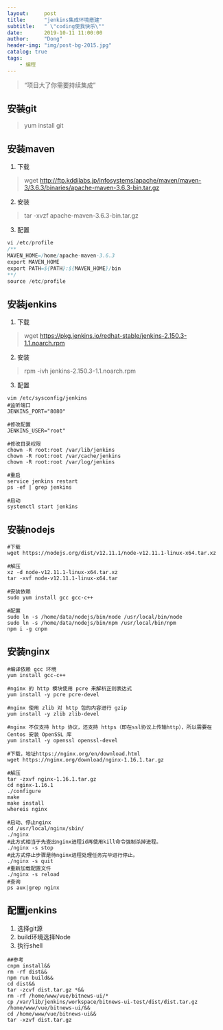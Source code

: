 ```yaml
---
layout:     post
title:      "jenkins集成环境搭建"
subtitle:   " \"coding使我快乐\""
date:       2019-10-11 11:00:00
author:     "Dong"
header-img: "img/post-bg-2015.jpg"
catalog: true
tags:
    - 编程
---
```


> “项目大了你需要持续集成”

## 安装git

> yum install git

## 安装maven
1. 下载
> wget http://ftp.kddilabs.jp/infosystems/apache/maven/maven-3/3.6.3/binaries/apache-maven-3.6.3-bin.tar.gz

2. 安装
> tar -xvzf apache-maven-3.6.3-bin.tar.gz

3. 配置
```java
vi /etc/profile
/**
MAVEN_HOME=/home/apache-maven-3.6.3
export MAVEN_HOME
export PATH=${PATH}:${MAVEN_HOME}/bin
**/
source /etc/profile
```

## 安装jenkins
1. 下载
> wget https://pkg.jenkins.io/redhat-stable/jenkins-2.150.3-1.1.noarch.rpm

2. 安装
> rpm -ivh jenkins-2.150.3-1.1.noarch.rpm

3. 配置
```shell
vim /etc/sysconfig/jenkins
#监听端口
JENKINS_PORT="8080"

#修改配置
JENKINS_USER="root"

#修改目录权限
chown -R root:root /var/lib/jenkins
chown -R root:root /var/cache/jenkins
chown -R root:root /var/log/jenkins

#重启
service jenkins restart
ps -ef | grep jenkins

#启动
systemctl start jenkins
```

## 安装nodejs
```shell
#下载
wget https://nodejs.org/dist/v12.11.1/node-v12.11.1-linux-x64.tar.xz

#解压
xz -d node-v12.11.1-linux-x64.tar.xz
tar -xvf node-v12.11.1-linux-x64.tar

#安装依赖
sudo yum install gcc gcc-c++

#配置
sudo ln -s /home/data/nodejs/bin/node /usr/local/bin/node
sudo ln -s /home/data/nodejs/bin/npm /usr/local/bin/npm
npm i -g cnpm
```

## 安装nginx

```shell
#编译依赖 gcc 环境
yum install gcc-c++

#nginx 的 http 模块使用 pcre 来解析正则表达式
yum install -y pcre pcre-devel

#nginx 使用 zlib 对 http 包的内容进行 gzip 
yum install -y zlib zlib-devel

#nginx 不仅支持 http 协议，还支持 https（即在ssl协议上传输http），所以需要在 Centos 安装 OpenSSL 库
yum install -y openssl openssl-devel

#下载，地址https://nginx.org/en/download.html
wget https://nginx.org/download/nginx-1.16.1.tar.gz

#解压
tar -zxvf nginx-1.16.1.tar.gz
cd nginx-1.16.1
./configure
make
make install
whereis nginx

#启动、停止nginx
cd /usr/local/nginx/sbin/
./nginx 
#此方式相当于先查出nginx进程id再使用kill命令强制杀掉进程。
./nginx -s stop
#此方式停止步骤是待nginx进程处理任务完毕进行停止。
./nginx -s quit
#重新加载配置文件
./nginx -s reload
#查询
ps aux|grep nginx
```

## 配置jenkins
1. 选择git源
2. build环境选择Node
3. 执行shell
```shell
##参考
cnpm install&&
rm -rf dist&&
npm run build&&
cd dist&&
tar -zcvf dist.tar.gz *&&
rm -rf /home/www/vue/bitnews-ui/*
cp /var/lib/jenkins/workspace/bitnews-ui-test/dist/dist.tar.gz /home/www/vue/bitnews-ui/&&
cd /home/www/vue/bitnews-ui&&
tar -xzvf dist.tar.gz
```



